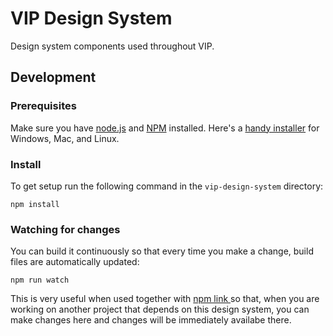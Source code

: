 # VIP Design System

Design system components used throughout VIP.

## Development

### Prerequisites

Make sure you have [node.js](https://nodejs.org/) and [NPM](https://docs.npmjs.com/getting-started/what-is-npm) installed. Here's a [handy installer](https://nodejs.org/download/) for Windows, Mac, and Linux.

### Install

To get setup run the following command in the `vip-design-system` directory:

```
npm install 
```

### Watching for changes

You can build it continuously so that every time you make a change, build files are automatically updated:

```
npm run watch
```

This is very useful when used together with [npm link ](https://docs.npmjs.com/cli/v7/commands/npm-link) so that, when you are working on another project that depends on this design system, you can make changes here and changes will be immediately availabe there.